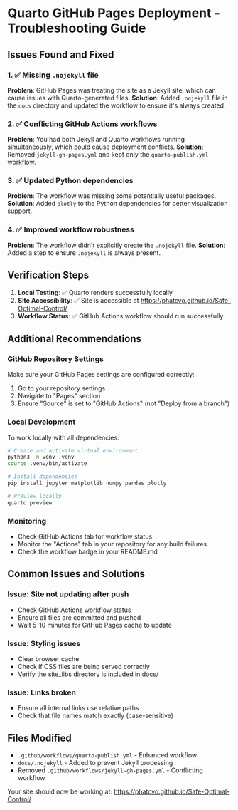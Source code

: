 # Quarto GitHub Pages Deployment - Troubleshooting Guide

## Issues Found and Fixed

### 1. ✅ Missing `.nojekyll` file
**Problem**: GitHub Pages was treating the site as a Jekyll site, which can cause issues with Quarto-generated files.
**Solution**: Added `.nojekyll` file in the `docs` directory and updated the workflow to ensure it's always created.

### 2. ✅ Conflicting GitHub Actions workflows
**Problem**: You had both Jekyll and Quarto workflows running simultaneously, which could cause deployment conflicts.
**Solution**: Removed `jekyll-gh-pages.yml` and kept only the `quarto-publish.yml` workflow.

### 3. ✅ Updated Python dependencies
**Problem**: The workflow was missing some potentially useful packages.
**Solution**: Added `plotly` to the Python dependencies for better visualization support.

### 4. ✅ Improved workflow robustness
**Problem**: The workflow didn't explicitly create the `.nojekyll` file.
**Solution**: Added a step to ensure `.nojekyll` is always present.

## Verification Steps

1. **Local Testing**: ✅ Quarto renders successfully locally
2. **Site Accessibility**: ✅ Site is accessible at https://phatcvo.github.io/Safe-Optimal-Control/
3. **Workflow Status**: ✅ GitHub Actions workflow should run successfully

## Additional Recommendations

### GitHub Repository Settings
Make sure your GitHub Pages settings are configured correctly:
1. Go to your repository settings
2. Navigate to "Pages" section
3. Ensure "Source" is set to "GitHub Actions" (not "Deploy from a branch")

### Local Development
To work locally with all dependencies:
```bash
# Create and activate virtual environment
python3 -m venv .venv
source .venv/bin/activate

# Install dependencies
pip install jupyter matplotlib numpy pandas plotly

# Preview locally
quarto preview
```

### Monitoring
- Check GitHub Actions tab for workflow status
- Monitor the "Actions" tab in your repository for any build failures
- Check the workflow badge in your README.md

## Common Issues and Solutions

### Issue: Site not updating after push
- Check GitHub Actions workflow status
- Ensure all files are committed and pushed
- Wait 5-10 minutes for GitHub Pages cache to update

### Issue: Styling issues
- Clear browser cache
- Check if CSS files are being served correctly
- Verify the site_libs directory is included in docs/

### Issue: Links broken
- Ensure all internal links use relative paths
- Check that file names match exactly (case-sensitive)

## Files Modified
- `.github/workflows/quarto-publish.yml` - Enhanced workflow
- `docs/.nojekyll` - Added to prevent Jekyll processing
- Removed `.github/workflows/jekyll-gh-pages.yml` - Conflicting workflow

Your site should now be working at: https://phatcvo.github.io/Safe-Optimal-Control/
